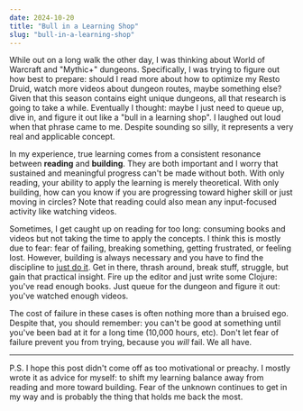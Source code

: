 ```yaml
---
date: 2024-10-20
title: "Bull in a Learning Shop"
slug: "bull-in-a-learning-shop"
---
```


While out on a long walk the other day, I was thinking about World of Warcraft and "Mythic+" dungeons.
Specifically, I was trying to figure out how best to prepare: should I read more about how to optimize my Resto Druid, watch more videos about dungeon routes, maybe something else?
Given that this season contains eight unique dungeons, all that research is going to take a while.
Eventually I thought: maybe I just need to queue up, dive in, and figure it out like a "bull in a learning shop".
I laughed out loud when that phrase came to me.
Despite sounding so silly, it represents a very real and applicable concept.

In my experience, true learning comes from a consistent resonance between **reading** and **building**.
They are both important and I worry that sustained and meaningful progress can't be made without both.
With only reading, your ability to apply the learning is merely theoretical.
With only building, how can you know if you are progressing toward higher skill or just moving in circles?
Note that reading could also mean any input-focused activity like watching videos.

Sometimes, I get caught up on reading for too long: consuming books and videos but not taking the time to apply the concepts.
I think this is mostly due to fear: fear of failing, breaking something, getting frustrated, or feeling lost.
However, building is always necessary and you have to find the discipline to [just do it](https://www.youtube.com/watch?v=ZXsQAXx_ao0).
Get in there, thrash around, break stuff, struggle, but gain that practical insight.
Fire up the editor and just write some Clojure: you've read enough books.
Just queue for the dungeon and figure it out: you've watched enough videos.

The cost of failure in these cases is often nothing more than a bruised ego.
Despite that, you should remember: you can't be good at something until you've been bad at it for a long time (10,000 hours, etc).
Don't let fear of failure prevent you from trying, because you _will_ fail.
We all have.

<hr>

P.S. I hope this post didn't come off as too motivational or preachy.
I mostly wrote it as advice for myself: to shift my learning balance away from reading and more toward building.
Fear of the unknown continues to get in my way and is probably the thing that holds me back the most.
